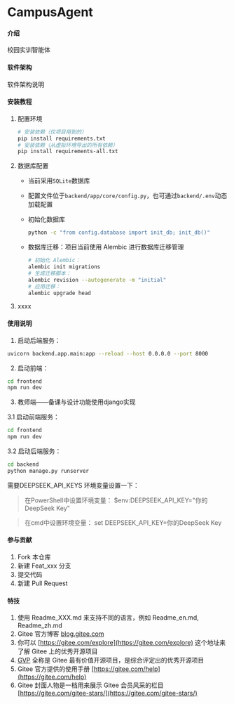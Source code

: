 # CampusAgent

#### 介绍
校园实训智能体

#### 软件架构
软件架构说明


#### 安装教程

1. 配置环境

   ```bash
   # 安装依赖（仅项目用到的）
   pip install requirements.txt
   # 安装依赖（从虚拟环境导出的所有依赖）
   pip install requirements-all.txt
   ```

2. 数据库配置

   - 当前采用`SQLite`数据库

   - 配置文件位于`backend/app/core/config.py`，也可通过`backend/.env`动态加载配置

   - 初始化数据库

     ```bash
     python -c "from config.database import init_db; init_db()"
     ```

   - 数据库迁移：项目当前使用 Alembic 进行数据库迁移管理

     ```bash
     # 初始化 Alembic：
     alembic init migrations
     # 生成迁移脚本：
     alembic revision --autogenerate -m "initial"
     # 应用迁移：
     alembic upgrade head
     ```

     

3.  xxxx

#### 使用说明

1.  启动后端服务：
```bash
uvicorn backend.app.main:app --reload --host 0.0.0.0 --port 8000
```
2.  启动前端：
```bash
cd frontend
npm run dev
```

3. 教师端——备课与设计功能使用django实现
   
3.1 启动前端服务：
```bash
cd frontend
npm run dev
```
3.2 启动后端服务：
```bash
cd backend
python manage.py runserver
```
需要DEEPSEEK_API_KEYS
环境变量设置一下：
> 在PowerShell中设置环境变量：
$env:DEEPSEEK_API_KEY="你的DeepSeek Key"

> 在cmd中设置环境变量：
set DEEPSEEK_API_KEY=你的DeepSeek Key

#### 参与贡献

1.  Fork 本仓库
2.  新建 Feat_xxx 分支
3.  提交代码
4.  新建 Pull Request


#### 特技

1.  使用 Readme\_XXX.md 来支持不同的语言，例如 Readme\_en.md, Readme\_zh.md
2.  Gitee 官方博客 [blog.gitee.com](https://blog.gitee.com)
3.  你可以 [https://gitee.com/explore](https://gitee.com/explore) 这个地址来了解 Gitee 上的优秀开源项目
4.  [GVP](https://gitee.com/gvp) 全称是 Gitee 最有价值开源项目，是综合评定出的优秀开源项目
5.  Gitee 官方提供的使用手册 [https://gitee.com/help](https://gitee.com/help)
6.  Gitee 封面人物是一档用来展示 Gitee 会员风采的栏目 [https://gitee.com/gitee-stars/](https://gitee.com/gitee-stars/)
